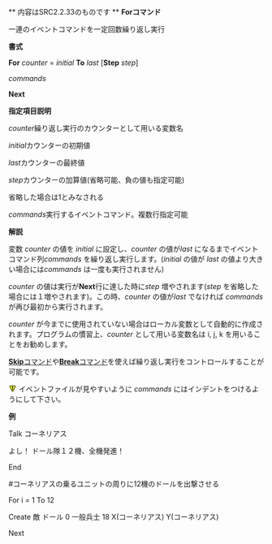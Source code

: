 ** 内容はSRC2.2.33のものです **
**Forコマンド**

一連のイベントコマンドを一定回数繰り返し実行

**書式**

**For** *counter*  = *initial* **To** *last* [**Step** *step*]

*commands*

**Next**

**指定項目説明**

*counter*繰り返し実行のカウンターとして用いる変数名

*initial*カウンターの初期値

*last*カウンターの最終値

*step*カウンターの加算値(省略可能、負の値も指定可能)

省略した場合は1とみなされる

*commands*実行するイベントコマンド。複数行指定可能

**解説**

変数 *counter* の値を *initial* に設定し、*counter* の値が*last* になるまでイベントコマンド列*commands* を繰り返し実行します。(*initial* の値が *last* の値より大きい場合には*commands* は一度も実行されません)

*counter* の値は実行が**Next**行に達した時に*step* 増やされます(*step* を省略した場合には１増やされます)。この時、*counter* の値が*last* でなければ *commands* が再び最初から実行されます。

*counter* が今までに使用されていない場合はローカル変数として自動的に作成されます。プログラムの慣習上、*counter* として用いる変数名は i, j, k を用いることをお勧めします。

[**Skip**コマンド](Skipコマンド.md)や[**Break**コマンド](Breakコマンド.md)を使えば繰り返し実行をコントロールすることが可能です。

![](../images/bm0.gif) イベントファイルが見やすいように *commands* にはインデントをつけるようにして下さい。

**例**

Talk コーネリアス

よし！ ドール隊１２機、全機発進！

End

#コーネリアスの乗るユニットの周りに12機のドールを出撃させる

For i = 1 To 12

Create 敵 ドール 0 一般兵士 18 X(コーネリアス) Y(コーネリアス)

Next
